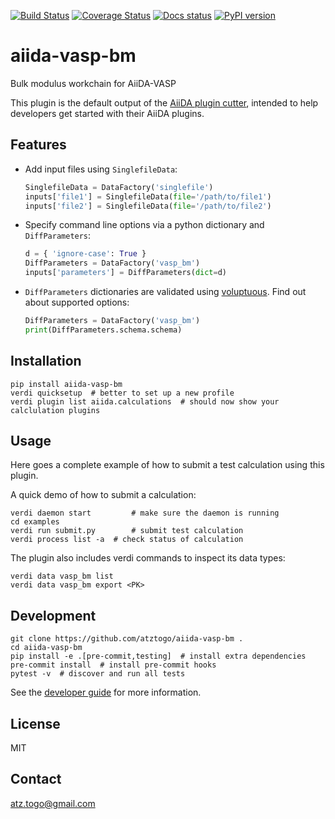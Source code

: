 [![Build Status](https://travis-ci.org/atztogo/aiida-vasp-bm.svg?branch=master)](https://travis-ci.org/atztogo/aiida-vasp-bm) 
[![Coverage Status](https://coveralls.io/repos/github/atztogo/aiida-vasp-bm/badge.svg?branch=master)](https://coveralls.io/github/atztogo/aiida-vasp-bm?branch=master) 
[![Docs status](https://readthedocs.org/projects/aiida-vasp-bm/badge)](http://aiida-vasp-bm.readthedocs.io/) 
[![PyPI version](https://badge.fury.io/py/aiida-vasp-bm.svg)](https://badge.fury.io/py/aiida-vasp-bm)

# aiida-vasp-bm

Bulk modulus workchain for AiiDA-VASP

This plugin is the default output of the 
[AiiDA plugin cutter](https://github.com/aiidateam/aiida-plugin-cutter),
intended to help developers get started with their AiiDA plugins.

## Features

 * Add input files using `SinglefileData`:
   ```python
   SinglefileData = DataFactory('singlefile')
   inputs['file1'] = SinglefileData(file='/path/to/file1')
   inputs['file2'] = SinglefileData(file='/path/to/file2')
   ```

 * Specify command line options via a python dictionary and `DiffParameters`:
   ```python
   d = { 'ignore-case': True }
   DiffParameters = DataFactory('vasp_bm')
   inputs['parameters'] = DiffParameters(dict=d)
   ```

 * `DiffParameters` dictionaries are validated using [voluptuous](https://github.com/alecthomas/voluptuous).
   Find out about supported options:
   ```python
   DiffParameters = DataFactory('vasp_bm')
   print(DiffParameters.schema.schema)
   ```

## Installation

```shell
pip install aiida-vasp-bm
verdi quicksetup  # better to set up a new profile
verdi plugin list aiida.calculations  # should now show your calclulation plugins
```

## Usage

Here goes a complete example of how to submit a test calculation using this plugin.

A quick demo of how to submit a calculation:
```shell
verdi daemon start         # make sure the daemon is running
cd examples
verdi run submit.py        # submit test calculation
verdi process list -a  # check status of calculation
```

The plugin also includes verdi commands to inspect its data types:
```shell
verdi data vasp_bm list
verdi data vasp_bm export <PK>
```

## Development

```shell
git clone https://github.com/atztogo/aiida-vasp-bm .
cd aiida-vasp-bm
pip install -e .[pre-commit,testing]  # install extra dependencies
pre-commit install  # install pre-commit hooks
pytest -v  # discover and run all tests
```

See the [developer guide](http://aiida-vasp-bm.readthedocs.io/en/latest/developer_guide/index.html) for more information.

## License

MIT


## Contact

atz.togo@gmail.com

